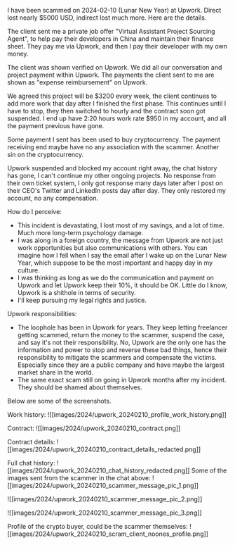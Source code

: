 I have been scammed on 2024-02-10 (Lunar New Year) at Upwork. Direct lost nearly $5000 USD, indirect lost much more. Here are the details.

The client sent me a private job offer "Virtual Assistant Project Sourcing Agent", to help pay their developers in China and maintain their finance sheet. They pay me via Upwork, and then I pay their developer with my own money.

The client was shown verified on Upwork. We did all our conversation and project payment within Upwork. The payments the client sent to me are shown as "expense reimbursement" on Upwork.

We agreed this project will be $3200 every week, the client continues to add more work that day after I finished the first phase. This continues until I have to stop, they then switched to hourly and the contract soon got suspended. I end up have 2:20 hours work rate $950 in my account, and all the payment previous have gone.

Some payment I sent has been used to buy cryptocurrency. The payment receiving end maybe have no any association with the scammer. Another sin on the cryptocurrency. 

Upwork suspended and blocked my account right away, the chat history has gone, I can't continue my other ongoing projects. No response from their own ticket system, I only got response many days later after I post on their CEO's Twitter and LinkedIn posts day after day. They only restored my account, no any compensation.

How do I perceive:
- This incident is devastating, I lost most of my savings, and a lot of time. Much more long-term psychology damage.
- I was along in a foreign country, the message from Upwork are not just work opportunities but also communications with others. You can imagine how I fell when I say the email after I wake up on the Lunar New Year, which suppose to be the most important and happy day in my culture.
- I was thinking as long as we do the communication and payment on Upwork and let Upwork keep their 10%, it should be OK. Little do I know, Upwork is a shithole in terms of security.
- I'll keep pursuing my legal rights and justice.

Upwork responsibilities:
- The loophole has been in Upwork for years. They keep letting freelancer getting scammed, return the money to the scammer, suspend the case, and say it's not their responsibility. No, Upwork are the only one has the information and power to stop and reverse these bad things, hence their responsibility to mitigate the scammers and compensate the victims. Especially since they are a public company and have maybe the largest market share in the world.
- The same exact scam still on going in Upwork months after my incident. They should be shamed about themselves.

Below are some of the screenshots.

Work history:
![[images/2024/upwork_20240210_profile_work_history.png]]

Contract:
![[images/2024/upwork_20240210_contract.png]]

Contract details:
![[images/2024/upwork_20240210_contract_details_redacted.png]]

Full chat history:
![[images/2024/upwork_20240210_chat_history_redacted.png]]
Some of the images sent from the scammer in the chat above:
![[images/2024/upwork_20240210_scammer_message_pic_1.png]]

![[images/2024/upwork_20240210_scammer_message_pic_2.png]]

![[images/2024/upwork_20240210_scammer_message_pic_3.png]]

Profile of the crypto buyer, could be the scammer themselves:
![[images/2024/upwork_20240210_scram_client_noones_profile.png]]